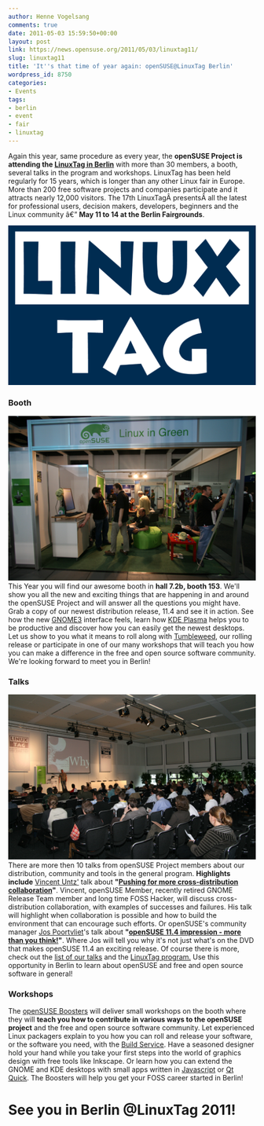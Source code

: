 ```yaml
---
author: Henne Vogelsang
comments: true
date: 2011-05-03 15:59:50+00:00
layout: post
link: https://news.opensuse.org/2011/05/03/linuxtag11/
slug: linuxtag11
title: 'It''s that time of year again: openSUSE@LinuxTag Berlin'
wordpress_id: 8750
categories:
- Events
tags:
- berlin
- event
- fair
- linuxtag
---
```


Again this year, same procedure as every year, the **openSUSE Project is attending the [LinuxTag in Berlin](http://www.linuxtag.org/)** with more than 30 members, a booth, several talks in the  program and workshops. LinuxTag has been held regularly for 15 years, which is longer than any other   Linux fair in Europe. More than 200 free software projects and companies   participate and it   attracts nearly 12,000 visitors. The 17th LinuxTagÂ presentsÂ all the latest for professional  users, decision makers, developers, beginners and the Linux community â€” **May 11 to 14 at the Berlin Fairgrounds**.

[![](/wp-content/uploads/2011/05/LinuxTag-Logo-plain-blue.jpg)](http://www.linuxtag.org)<!-- more -->


### Booth


![](/wp-content/uploads/2011/05/original_img_2396.jpeg)This Year you will find our awesome booth in **hall 7.2b, booth 153**. We'll show you all the new and exciting things that are happening in and around the openSUSE Project and will answer all the questions you might have. Grab a copy of our newest distribution release, 11.4 and see it in action. See how the new [GNOME3](http://www.gnome3.org/) interface feels, learn how [KDE Plasma](http://www.kde.org/workspaces) helps you to be productive and discover how you can easily get the newest desktops. Let us show to you what it means to roll along with [Tumbleweed](http://en.opensuse.org/Portal:Tumbleweed), our rolling release or participate in one of our many workshops that will teach you how you can make a difference in the free and open source software community. We're looking forward to meet you in Berlin!


### Talks


![](/wp-content/uploads/2011/05/original_img_2460-e1304436886102.jpeg)There are more then 10 talks from openSUSE Project members about our distribution, community and tools in the general program. **Highlights include** [Vincent Untz'](http://www.vuntz.net/) talk about **"[Pushing for more cross-distribution collaboration](http://www.linuxtag.org/2011/de/program/freies-vortragsprogramm/popup/vortragsdetails.html?talkid=321)"**. Vincent, openSUSE Member, recently retired GNOME Release Team member and long time FOSS Hacker, will discuss cross-distribution collaboration, with examples of  successes and failures. His talk will highlight when collaboration is possible  and how to build the environment that can encourage such efforts. Or openSUSE's community manager [Jos Poortvliet](http://blog.jospoortvliet.com/)'s talk about **"[openSUSE 11.4 impression - more than you think!](http://www.linuxtag.org/2011/de/program/freies-vortragsprogramm/popup/vortragsdetails.html?talkid=427)"**. Where Jos will tell you why it's not just what's on the DVD that makes openSUSE 11.4 an exciting release. Of course there is more, check out the [list of our talks](http://en.opensuse.org/openSUSE:LinuxTag#Talks.2FLectures.2FProgram) and the [LinuxTag program.](http://www.linuxtag.org/2011/en/program.html) Use this opportunity in Berlin to learn about openSUSE and free and open source software in general!


### Workshops


The [openSUSE Boosters](http://en.opensuse.org/openSUSE:Boosters_team) will deliver small workshops on the booth where they will **teach you how to contribute in various ways to the openSUSE project** and the free and open source software community. Let experienced Linux packagers explain to you how you can roll and release your software, or the software you need, with the [Build Service](http://build.opensuse.org). Have a seasoned designer hold your hand while you take your first steps into the world of graphics design with free tools like Inkscape. Or learn how you can extend the GNOME and KDE desktops with small apps written in [Javascript](http://en.wikipedia.org/wiki/JavaScript) or [Qt Quick](http://qt.nokia.com/qtquick/). The Boosters will help you get your FOSS career started in Berlin!


# See you in Berlin @LinuxTag 2011!
